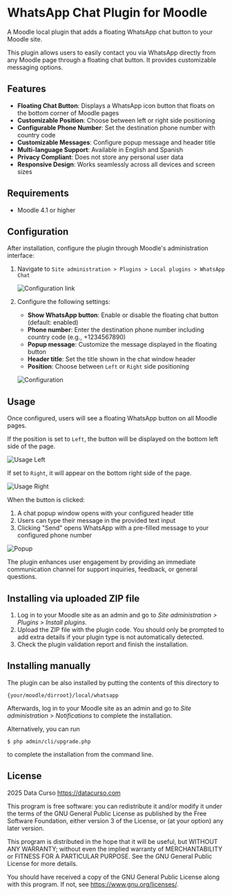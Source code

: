 # WhatsApp Chat Plugin for Moodle

A Moodle local plugin that adds a floating WhatsApp chat button to your Moodle site.

This plugin allows users to easily contact you via WhatsApp directly from any Moodle page through a floating chat button. It provides customizable messaging options.

## Features

- **Floating Chat Button**: Displays a WhatsApp icon button that floats on the bottom corner of Moodle pages
- **Customizable Position**: Choose between left or right side positioning
- **Configurable Phone Number**: Set the destination phone number with country code
- **Customizable Messages**: Configure popup message and header title
- **Multi-language Support**: Available in English and Spanish
- **Privacy Compliant**: Does not store any personal user data
- **Responsive Design**: Works seamlessly across all devices and screen sizes

## Requirements

- Moodle 4.1 or higher

## Configuration

After installation, configure the plugin through Moodle's administration interface:

1. Navigate to `Site administration > Plugins > Local plugins > WhatsApp Chat`

   ![Configuration link](./__docs__/local_whatsapp_configuration_link.png)

2. Configure the following settings:
   - **Show WhatsApp button**: Enable or disable the floating chat button (default: enabled)
   - **Phone number**: Enter the destination phone number including country code (e.g., +1234567890)
   - **Popup message**: Customize the message displayed in the floating button
   - **Header title**: Set the title shown in the chat window header
   - **Position**: Choose between `Left` or `Right` side positioning

    ![Configuration](./__docs__/local_whatsapp_configuration.png)

## Usage

Once configured, users will see a floating WhatsApp button on all Moodle pages.

If the position is set to `Left`, the button will be displayed on the bottom left side of the page. 

![Usage Left](./__docs__/local_whatsapp_usage_left.png)

If set to `Right`, it will appear on the bottom right side of the page.

![Usage Right](./__docs__/local_whatsapp_usage_right.png)

When the button is clicked:

1. A chat popup window opens with your configured header title
2. Users can type their message in the provided text input
3. Clicking "Send" opens WhatsApp with a pre-filled message to your configured phone number

![Popup](./__docs__/local_whatsapp_popup.png)

The plugin enhances user engagement by providing an immediate communication channel for support inquiries, feedback, or general questions.

## Installing via uploaded ZIP file ##

1. Log in to your Moodle site as an admin and go to _Site administration >
   Plugins > Install plugins_.
2. Upload the ZIP file with the plugin code. You should only be prompted to add
   extra details if your plugin type is not automatically detected.
3. Check the plugin validation report and finish the installation.

## Installing manually ##

The plugin can be also installed by putting the contents of this directory to

    {your/moodle/dirroot}/local/whatsapp

Afterwards, log in to your Moodle site as an admin and go to _Site administration >
Notifications_ to complete the installation.

Alternatively, you can run

    $ php admin/cli/upgrade.php

to complete the installation from the command line.

## License ##

2025 Data Curso <https://datacurso.com>

This program is free software: you can redistribute it and/or modify it under
the terms of the GNU General Public License as published by the Free Software
Foundation, either version 3 of the License, or (at your option) any later
version.

This program is distributed in the hope that it will be useful, but WITHOUT ANY
WARRANTY; without even the implied warranty of MERCHANTABILITY or FITNESS FOR A
PARTICULAR PURPOSE.  See the GNU General Public License for more details.

You should have received a copy of the GNU General Public License along with
this program.  If not, see <https://www.gnu.org/licenses/>.
